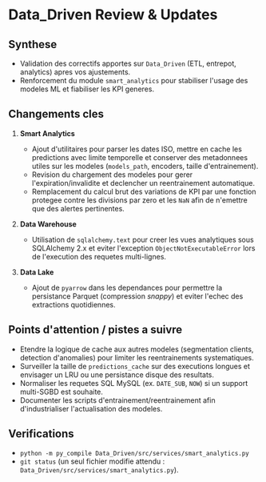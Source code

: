 # Data_Driven Review & Updates

## Synthese
- Validation des correctifs apportes sur `Data_Driven` (ETL, entrepot, analytics) apres vos ajustements.
- Renforcement du module `smart_analytics` pour stabiliser l'usage des modeles ML et fiabiliser les KPI generes.

## Changements cles
1. **Smart Analytics**
   - Ajout d'utilitaires pour parser les dates ISO, mettre en cache les predictions avec limite temporelle et conserver des metadonnees utiles sur les modeles (`models_path`, encoders, taille d'entrainement).
   - Revision du chargement des modeles pour gerer l'expiration/invalidite et declencher un reentrainement automatique.
   - Remplacement du calcul brut des variations de KPI par une fonction protegee contre les divisions par zero et les `NaN` afin de n'emettre que des alertes pertinentes.

2. **Data Warehouse**
   - Utilisation de `sqlalchemy.text` pour creer les vues analytiques sous SQLAlchemy 2.x et eviter l'exception `ObjectNotExecutableError` lors de l'execution des requetes multi-lignes.

3. **Data Lake**
   - Ajout de `pyarrow` dans les dependances pour permettre la persistance Parquet (compression *snappy*) et eviter l'echec des extractions quotidiennes.

## Points d'attention / pistes a suivre
- Etendre la logique de cache aux autres modeles (segmentation clients, detection d'anomalies) pour limiter les reentrainements systematiques.
- Surveiller la taille de `predictions_cache` sur des executions longues et envisager un LRU ou une persistance disque des resultats.
- Normaliser les requetes SQL MySQL (ex. `DATE_SUB`, `NOW`) si un support multi-SGBD est souhaite.
- Documenter les scripts d'entrainement/reentrainement afin d'industrialiser l'actualisation des modeles.

## Verifications
- `python -m py_compile Data_Driven/src/services/smart_analytics.py`
- `git status` (un seul fichier modifie attendu : `Data_Driven/src/services/smart_analytics.py`).
